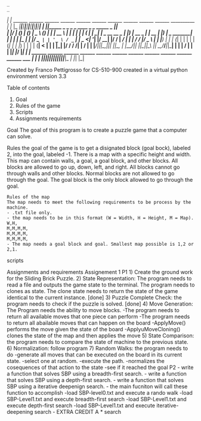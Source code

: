                                                                                              
    _                                                                                      _   
  _| |_ ______ ______ ______ ______ ______ ______ ______ ______ ______ ______ __________ _| |_ 
 |_   _|______|______|______|______|______|______|______|______|______|______|__________|_   _|
   |_|_____ _ _     _ _               ____       _      _      _____               _      |_|  
   | |/ ____| (_)   | (_)             |  _ \     (_)    | |    |  __ \             | |    | | 
   | | (___ | |_  __| |_ _ __   __ _  | |_) |_ __ _  ___| | __ | |__) |   _ _______| | ___| | 
   | |\___ \| | |/ _` | | '_ \ / _` | |  _ <| '__| |/ __| |/ / |  ___/ | | |_  /_  / |/ _ \ | 
   | |____) | | | (_| | | | | | (_| | | |_) | |  | | (__|   <  | |   | |_| |/ / / /| |  __/ | 
   | |_____/|_|_|\__,_|_|_| |_|\__, | |____/|_|  |_|\___|_|\_\ |_|    \__,_/___/___|_|\___| | 
   | |                          __/ |                                                     | | 
   |_|                         |___/                                                      |_| 
  _| |_ ______ ______ ______ ______ ______ ______ ______ ______ ______ ______ ______ ___ _| |_ 
 |_   _|______|______|______|______|______|______|______|______|______|______|______|___|_   _|
   |_|                                                                                    |_|  
                                                                                             
                                                                                             
 Created by Franco Pettigrosso
 for CS-510-900
 created in a virtual python environment version 3.3

Table of contents
1) Goal
2) Rules of the game
3) Scripts
4) Assignments requirements

Goal
    The goal of this program is to create a puzzle game that a computer can solve.

Rules
    the goal of the game is to get a disignated block (goal bock), labeled 2, into the goal, labeled -1.
    There is a map with a specific height and width. This map can contain walls, a goal, a goal block,
    and other blocks. All blocks are allowed to go up, down, left, and right. All blocks cannot go through
    walls and other blocks. Normal blocks are not allowed to go through the goal. The goal block is the
    only block allowed to go through the goal.

    Rules of the map
    The map needs to meet the following requirements to be process by the machine.
    - .txt file only.
    - the map needs to be in this format (W = Width, H = Height, M = Map).
    W,H,
    M,M,M,M,
    M,M,M,M,
    M,M,M,M,
    - The map needs a goal block and goal. Smallest map possible is 1,2 or 2,1.

scripts


Assignments and requirements
    Assignement 1 
    P1
        1) Create the ground work for the Sliding Brick Puzzle.
        2) State Representation: The program needs to read a file and outputs the game state
        to the terminal. The program needs to clones as state. The clone state needs to return
        the state of the game identical to the current instance. [done]
        3) Puzzle Complete Check: the program needs to check if the puzzle is solved. [done]
        4) Move Generation: The Program needs the ability to move blocks.
            -The program needs to return all available moves that one piece can perform
            -The program needs to return all abailable moves that can happen on the board
            -ApplyMove() performs the move given the state of the board
            -ApplyuMoveCloning() clones the state of the map and then applies the move
        5) State Comparison: the program needs to compare the state of machine to the previous
            state.
        6) Normalization: follow program
        7) Random Walks: the program needs to do
            -generate all moves that can be executed on the board in its current state.
            -select one at random.
            -execute the path.
            -normalizes the cosequences of that action to the state
            -see if it reached the goal
    P2
        - write a function that solves SBP using a breadth-first search.
        - write a function that solves SBP using a depth-first search.
        - write a function that solves SBP using a iterative deepenign search.
        - the main fucniton will call these function to accomplish
            -load SBP-level0.txt and execute a rando walk
            -load SBP-Level1.txt and execute breadth-first search
            -load SBP-Level1.txt and execute depth-first search
            -load SBP-Level1.txt and execute iterative-deepening search
        - EXTRA CREDIT A * search

